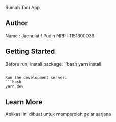 Rumah Tani App

## Author
Name : Jaenulatif Pudin
NRP  : 1151800036

## Getting Started

Before run, install package:
``bash
yarn install
```

Run the development server:
```bash
yarn dev
```

## Learn More
Aplikasi ini dibuat untuk memperoleh gelar sarjana